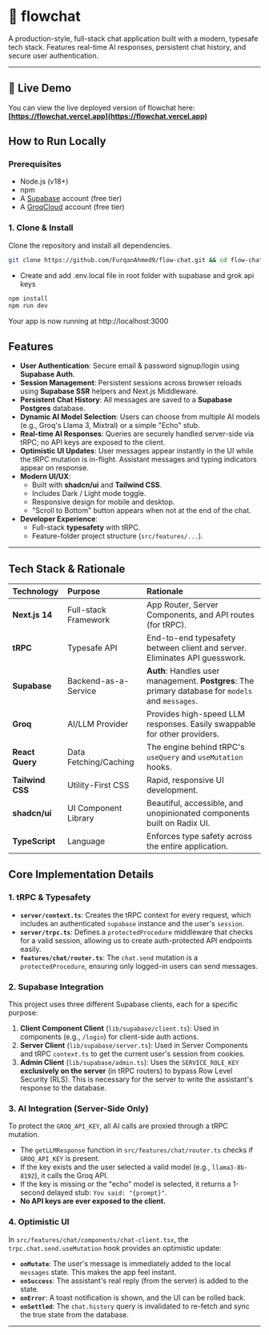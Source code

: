 # 💬 flowchat

A production-style, full-stack chat application built with a modern, typesafe tech stack. Features real-time AI responses, persistent chat history, and secure user authentication.

---
## 🚀 Live Demo

You can view the live deployed version of flowchat here:
**[https://flowchat.vercel.app](https://flowchat.vercel.app)** 

## How to Run Locally

### Prerequisites

-   Node.js (v18+)
-   npm
-   A [Supabase](https://supabase.com) account (free tier)
-   A [GroqCloud](https://console.groq.com/keys) account (free tier)


### 1. Clone & Install

Clone the repository and install all dependencies.

```bash
git clone https://github.com/FurqanAhmed9/flow-chat.git && cd flow-chat
```

-   Create and add .env.local file in root folder with supabase and grok api keys

```bash
npm install
npm run dev
```
Your app is now running at http://localhost:3000




## Features

-   **User Authentication**: Secure email & password signup/login using **Supabase Auth**.
-   **Session Management**: Persistent sessions across browser reloads using **Supabase SSR** helpers and Next.js Middleware.
-   **Persistent Chat History**: All messages are saved to a **Supabase Postgres** database.
-   **Dynamic AI Model Selection**: Users can choose from multiple AI models (e.g., Groq's Llama 3, Mixtral) or a simple "Echo" stub.
-   **Real-time AI Responses**: Queries are securely handled server-side via tRPC; no API keys are exposed to the client.
-   **Optimistic UI Updates**: User messages appear instantly in the UI while the tRPC mutation is in-flight. Assistant messages and typing indicators appear on response.
-   **Modern UI/UX**:
    -   Built with **shadcn/ui** and **Tailwind CSS**.
    -   Includes Dark / Light mode toggle.
    -   Responsive design for mobile and desktop.
    -   "Scroll to Bottom" button appears when not at the end of the chat.
-   **Developer Experience**:
    -   Full-stack **typesafety** with tRPC.
    -   Feature-folder project structure (`src/features/...`).

---

## Tech Stack & Rationale

| Technology | Purpose | Rationale |
| :--- | :--- | :--- |
| **Next.js 14** | Full-stack Framework | App Router, Server Components, and API routes (for tRPC). |
| **tRPC** | Typesafe API | End-to-end typesafety between client and server. Eliminates API guesswork. |
| **Supabase** | Backend-as-a-Service | **Auth**: Handles user management. **Postgres**: The primary database for `models` and `messages`. |
| **Groq** | AI/LLM Provider | Provides high-speed LLM responses. Easily swappable for other providers. |
| **React Query** | Data Fetching/Caching | The engine behind tRPC's `useQuery` and `useMutation` hooks. |
| **Tailwind CSS** | Utility-First CSS | Rapid, responsive UI development. |
| **shadcn/ui** | UI Component Library | Beautiful, accessible, and unopinionated components built on Radix UI. |
| **TypeScript** | Language | Enforces type safety across the entire application. |

## Core Implementation Details

### 1. tRPC & Typesafety

-   **`server/context.ts`**: Creates the tRPC context for every request, which includes an authenticated `supabase` instance and the user's `session`.
-   **`server/trpc.ts`**: Defines a `protectedProcedure` middleware that checks for a valid session, allowing us to create auth-protected API endpoints easily.
-   **`features/chat/router.ts`**: The `chat.send` mutation is a `protectedProcedure`, ensuring only logged-in users can send messages.

### 2. Supabase Integration

This project uses three different Supabase clients, each for a specific purpose:
1.  **Client Component Client** (`lib/supabase/client.ts`): Used in components (e.g., `/login`) for client-side auth actions.
2.  **Server Client** (`lib/supabase/server.ts`): Used in Server Components and tRPC `context.ts` to get the current user's session from cookies.
3.  **Admin Client** (`lib/supabase/admin.ts`): Uses the `SERVICE_ROLE_KEY` **exclusively on the server** (in tRPC routers) to bypass Row Level Security (RLS). This is necessary for the server to write the assistant's response to the database.

### 3. AI Integration (Server-Side Only)

To protect the `GROQ_API_KEY`, all AI calls are proxied through a tRPC mutation.
-   The `getLLMResponse` function in `src/features/chat/router.ts` checks if `GROQ_API_KEY` is present.
-   If the key exists and the user selected a valid model (e.g., `llama3-8b-8192`), it calls the Groq API.
-   If the key is missing or the "echo" model is selected, it returns a 1-second delayed stub: `You said: "{prompt}"`.
-   **No API keys are ever exposed to the client.**

### 4. Optimistic UI

In `src/features/chat/components/chat-client.tsx`, the `trpc.chat.send.useMutation` hook provides an optimistic update:
-   **`onMutate`**: The user's message is immediately added to the local `messages` state. This makes the app feel instant.
-   **`onSuccess`**: The assistant's real reply (from the server) is added to the state.
-   **`onError`**: A toast notification is shown, and the UI can be rolled back.
-   **`onSettled`**: The `chat.history` query is invalidated to re-fetch and sync the true state from the database.

---

